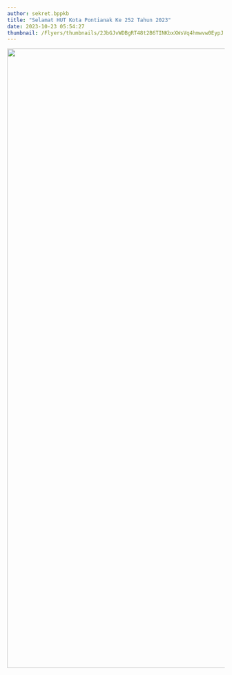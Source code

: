 ```yaml
---
author: sekret.bppkb
title: "Selamat HUT Kota Pontianak Ke 252 Tahun 2023"
date: 2023-10-23 05:54:27
thumbnail: /Flyers/thumbnails/2JbGJvWDBgRT48t2B6TINKbxXWsVq4hmwvw0EypJ.png
---
```

<p><img src="/images/abOjGMTDLlrPlQ4vTTBX.png" alt="" width="1149" height="1436" /></p>